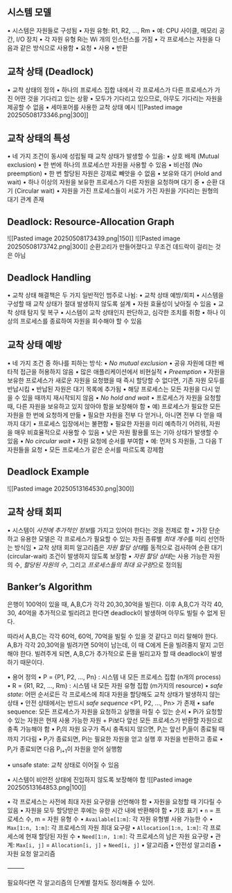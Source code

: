 ## 시스템 모델
•	시스템은 자원들로 구성됨
•	자원 유형: R1, R2, …, Rm
	•	예: CPU 사이클, 메모리 공간, I/O 장치
•	각 자원 유형 Ri는 Wi 개의 인스턴스를 가짐
•	각 프로세스는 자원을 다음과 같은 방식으로 사용함
	•	요청
	•	사용
	•	반환
## 교착 상태 (Deadlock)
•	교착 상태의 정의
	•	하나의 프로세스 집합 내에서 각 프로세스가 다른 프로세스가 가진 어떤 것을 기다리고 있는 상황
	•	모두가 기다리고 있으므로, 아무도 기다리는 자원을 제공할 수 없음
•	세마포어를 사용한 교착 상태 예시
![[Pasted image 20250508173346.png|300]]
## 교착 상태의 특성
•	네 가지 조건이 동시에 성립될 때 교착 상태가 발생할 수 있음:
	•	상호 배제 (Mutual exclusion)
		•	한 번에 하나의 프로세스만 자원을 사용할 수 있음
	•	비선점 (No preemption)
		•	한 번 할당된 자원은 강제로 빼앗을 수 없음
	•	보유와 대기 (Hold and wait)
		•	하나 이상의 자원을 보유한 프로세스가 다른 자원을 요청하며 대기 중
	•	순환 대기 (Circular wait)
		•	자원을 가진 프로세스들이 서로가 가진 자원을 기다리는 원형의 대기 관계 존재
## Deadlock: Resource-Allocation Graph
![[Pasted image 20250508173439.png|150]]
![[Pasted image 20250508173742.png|300]]
순환고리가 만들어졌다고 무조건 데드락이 걸리는 것은 아님
## Deadlock Handling
•	교착 상태 해결책은 두 가지 일반적인 범주로 나뉨:
	•	교착 상태 예방/회피
		•	시스템을 구성할 때 교착 상태가 절대 발생하지 않도록 설계
		•	자원 효율성이 낮아질 수 있음
	•	교착 상태 탐지 및 복구
		•	시스템이 교착 상태인지 판단하고, 심각한 조치를 취함
		•	하나 이상의 프로세스를 종료하여 자원을 회수해야 할 수 있음
## 교착 상태 예방
•	네 가지 조건 중 하나를 피하는 방식:
	•	*No mutual exclusion*
		•	공유 자원에 대한 배타적 접근을 허용하지 않음
		•	많은 애플리케이션에서 비현실적
	•	*Preemption*
		•	자원을 보유한 프로세스가 새로운 자원을 요청했을 때 즉시 할당할 수 없다면, 기존 자원 모두를 반납시킴
		•	반납된 자원은 대기 목록에 추가됨
		•	해당 프로세스는 모든 자원을 다시 얻을 수 있을 때까지 재시작되지 않음
	•	*No hold and wait*
		•	프로세스가 자원을 요청할 때, 다른 자원을 보유하고 있지 않아야 함을 보장해야 함
			•	예) 프로세스가 필요한 모든 자원을 한 번에 요청하게 만듦
		•	필요한 자원을 전부 다 얻거나, 아니면 전부 다 얻을 때까지 대기
		•	프로세스 입장에서는 불편함
			•	필요한 자원을 미리 예측하기 어려워, 자원을 매우 비효율적으로 사용할 수 있음
			•	낮은 자원 활용률 또는 기아 상태가 발생할 수 있음
	•	*No circular wait*
		•	자원 요청에 순서를 부여함
			•	예: 먼저 S 자원들, 그 다음 T 자원들을 요청
		•	모든 프로세스가 같은 순서를 따르도록 강제함
## Deadlock Example
![[Pasted image 20250513164530.png|300]]
## 교착 상태 회피
• 시스템이 *사전에 추가적인 정보*를 가지고 있어야 한다는 것을 전제로 함
	• 가장 단순하고 유용한 모델은 각 프로세스가 필요할 수 있는 자원 종류별 *최대 개수*를 미리 선언하는 방식임
	• 교착 상태 회피 알고리즘은 *자원 할당 상태*를 동적으로 검사하여 순환 대기(circular-wait) 조건이 발생하지 않도록 보장함
	• *자원 할당 상태*는 사용 가능한 자원의 수, *할당된 자원의 수*, 그리고 *프로세스들의 최대 요구량*으로 정의됨
## Banker’s Algorithm
은행이 100억이 있을 때, A,B,C가 각각 20,30,30억을 빌린다.
이후 A,B,C가 각각 40, 30, 40억을 추가적으로 빌리려고 한다면 deadlock이 발생하며 아무도 빌릴 수 없게 된다.

따라서 A,B,C는 각각 60억, 60억, 70억을 빌릴 수 있을 것 같다고 미리 말해야 한다.
A,B가 각각 20,30억을 빌려가면 50억이 남는데, 이 때 C에게 돈을 빌려줄지 말지 고민해야 한다.
빌려주게 되면, A,B,C가 추가적으로 돈을 빌리고자 할 때 deadlock이 발생하기 때문이다.

•	용어 정의
	•	P = {P1, P2, …, Pn} : 시스템 내 모든 프로세스 집합 (n개의 process)
	•	R = {R1, R2, …, Rm} : 시스템 내 모든 자원 유형 집합 (m가지의 resource)
•	*safe state*: 어떤 순서로든 각 프로세스에 최대 자원을 할당해도 교착 상태가 발생하지 않는 상태
	•	안전 상태에서는 반드시 *safe sequence* <P1, P2, …, Pn> 가 존재
		•	safe sequence: 모든 프로세스가 자원을 요청하고 실행을 마칠 수 있는 순서
		•	Pi가 요청할 수 있는 자원은 현재 사용 가능한 자원 + Pi보다 앞선 모든 프로세스가 반환할 자원으로 충족 가능해야 함
			•	P<sub>i</sub>의 자원 요구가 즉시 충족되지 않으면, P<sub>i</sub>는 앞선 P<sub>j</sub>들이 종료될 때까지 기다림
			•	P<sub>j</sub>가 종료되면, Pi는 필요한 자원을 얻고 실행 후 자원을 반환하고 종료
			•	P<sub>i</sub>가 종료되면 다음 P<sub>i+1</sub>이 자원을 얻어 실행함
			
•	unsafe state: 교착 상태로 이어질 수 있음

•	시스템이 비안전 상태에 진입하지 않도록 보장해야 함
![[Pasted image 20250513164853.png|100]]

•	각 프로세스는 사전에 최대 자원 요구량을 선언해야 함
•	자원을 요청할 때 기다릴 수 있음
•	자원을 모두 할당받은 후에는 유한 시간 내에 반환해야 함
•	기호 표기
	•	`n` = 프로세스 수, m = 자원 유형 수
	•	`Available[1:m]`: 각 자원 유형별 사용 가능한 수
	•	`Max[1:n, 1:m]`: 각 프로세스의 자원 최대 요구량
	•	`Allocation[1:n, 1:m]`: 각 프로세스에 현재 할당된 자원 수
	•	`Need[1:n, 1:m]`: 각 프로세스의 남은 자원 요구량
	•	관계: `Max[i, j]` = `Allocation[i, j]` + `Need[i, j]`
•	알고리즘
•	안전성 알고리즘
•	자원 요청 알고리즘

⸻

필요하다면 각 알고리즘의 단계별 절차도 정리해줄 수 있어.
